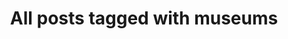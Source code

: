 ---
layout: tag
title: "All posts tagged with museums"
permalink: /weblog/tags/museums/
taxonomy: museums
---